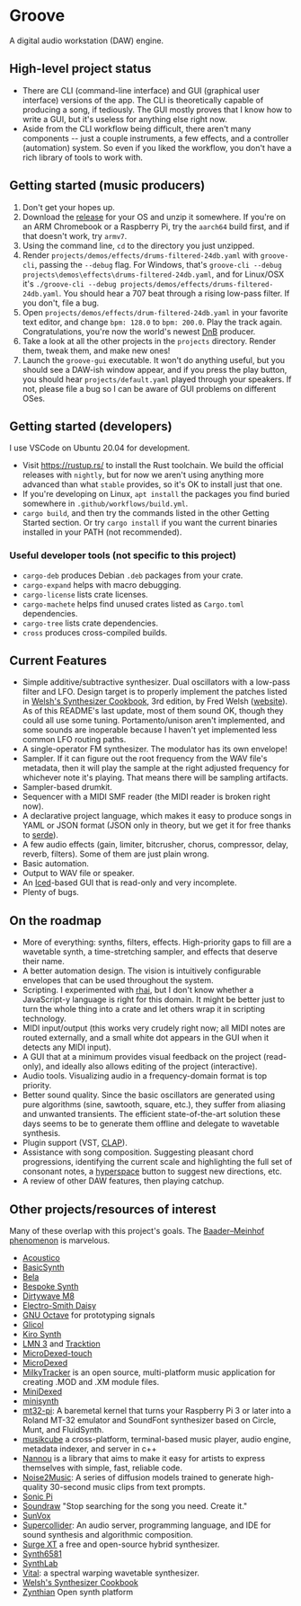# Groove

A digital audio workstation (DAW) engine.

## High-level project status

- There are CLI (command-line interface) and GUI (graphical user interface)
  versions of the app. The CLI is theoretically capable of producing a song, if
  tediously. The GUI mostly proves that I know how to write a GUI, but it's
  useless for anything else right now.
- Aside from the CLI workflow being difficult, there aren't many components --
  just a couple instruments, a few effects, and a controller (automation)
  system. So even if you liked the workflow, you don't have a rich library of
  tools to work with.

## Getting started (music producers)

1. Don't get your hopes up.
2. Download the [release](https://github.com/sowbug/groove/releases) for your OS
   and unzip it somewhere. If you're on an ARM Chromebook or a Raspberry Pi, try
   the `aarch64` build first, and if that doesn't work, try `armv7`.
3. Using the command line, `cd` to the directory you just unzipped.
4. Render `projects/demos/effects/drums-filtered-24db.yaml` with `groove-cli`,
   passing the `--debug` flag. For Windows, that's `groove-cli --debug
   projects\demos\effects\drums-filtered-24db.yaml`, and for Linux/OSX it's
   `./groove-cli --debug projects/demos/effects/drums-filtered-24db.yaml`. You
   should hear a 707 beat through a rising low-pass filter. If you don't, file a
   bug.
5. Open `projects/demos/effects/drum-filtered-24db.yaml` in your favorite text
   editor, and change `bpm: 128.0` to `bpm: 200.0`. Play the track again.
   Congratulations, you're now the world's newest
   [DnB](https://en.wikipedia.org/wiki/Drum_and_bass) producer.
6. Take a look at all the other projects in the `projects` directory. Render
   them, tweak them, and make new ones!
7. Launch the `groove-gui` executable. It won't do anything useful, but you
   should see a DAW-ish window appear, and if you press the play button, you
   should hear `projects/default.yaml` played through your speakers. If not,
   please file a bug so I can be aware of GUI problems on different OSes.

## Getting started (developers)

I use VSCode on Ubuntu 20.04 for development.

- Visit <https://rustup.rs/> to install the Rust toolchain. We build the
  official releases with `nightly`, but for now we aren't using anything more
  advanced than what `stable` provides, so it's OK to install just that one.
- If you're developing on Linux, `apt install` the packages you find buried
  somewhere in `.github/workflows/build.yml`.
- `cargo build`, and then try the commands listed in the other Getting Started
  section. Or try `cargo install` if you want the current binaries installed in
  your PATH (not recommended).

### Useful developer tools (not specific to this project)

- `cargo-deb` produces Debian `.deb` packages from your crate.
- `cargo-expand` helps with macro debugging.
- `cargo-license` lists crate licenses.
- `cargo-machete` helps find unused crates listed as `Cargo.toml` dependencies.
- `cargo-tree` lists crate dependencies.
- `cross` produces cross-compiled builds.

## Current Features

- Simple additive/subtractive synthesizer. Dual oscillators with a low-pass
  filter and LFO. Design target is to properly implement the patches listed in
  [Welsh's Synthesizer
  Cookbook](https://www.amazon.com/Welshs-Synthesizer-Cookbook-Programming-Universal/dp/B000ERHA4S/),
  3rd edition, by Fred Welsh ([website](https://synthesizer-cookbook.com/)). As
  of this README's last update, most of them sound OK, though they could all use
  some tuning. Portamento/unison aren't implemented, and some sounds are
  inoperable because I haven't yet implemented less common LFO routing paths.
- A single-operator FM synthesizer. The modulator has its own envelope!
- Sampler. If it can figure out the root frequency from the WAV file's metadata,
  then it will play the sample at the right adjusted frequency for whichever
  note it's playing. That means there will be sampling artifacts.
- Sampler-based drumkit.
- Sequencer with a MIDI SMF reader (the MIDI reader is broken right now).
- A declarative project language, which makes it easy to produce songs in YAML
  or JSON format (JSON only in theory, but we get it for free thanks to
  [serde](https://serde.rs/)).
- A few audio effects (gain, limiter, bitcrusher, chorus, compressor, delay,
  reverb, filters). Some of them are just plain wrong.
- Basic automation.
- Output to WAV file or speaker.
- An [Iced](https://iced.rs/)-based GUI that is read-only and very incomplete.
- Plenty of bugs.

## On the roadmap

- More of everything: synths, filters, effects. High-priority gaps to fill are a
  wavetable synth, a time-stretching sampler, and effects that deserve their
  name.
- A better automation design. The vision is intuitively configurable envelopes
  that can be used throughout the system.
- Scripting. I experimented with [rhai](https://rhai.rs/), but I don't know
  whether a JavaScript-y language is right for this domain. It might be better
  just to turn the whole thing into a crate and let others wrap it in scripting
  technology.
- MIDI input/output (this works very crudely right now; all MIDI notes are
  routed externally, and a small white dot appears in the GUI when it detects
  any MIDI input).
- A GUI that at a minimum provides visual feedback on the project (read-only),
  and ideally also allows editing of the project (interactive).
- Audio tools. Visualizing audio in a frequency-domain format is top priority.
- Better sound quality. Since the basic oscillators are generated using pure
  algorithms (sine, sawtooth, square, etc.), they suffer from aliasing and
  unwanted transients. The efficient state-of-the-art solution these days seems
  to be to generate them offline and delegate to wavetable synthesis.
- Plugin support (VST, [CLAP](https://u-he.com/community/clap/)).
- Assistance with song composition. Suggesting pleasant chord progressions,
  identifying the current scale and highlighting the full set of consonant
  notes, a [hyperspace](https://en.wikipedia.org/wiki/Asteroids_(video_game))
  button to suggest new directions, etc.
- A review of other DAW features, then playing catchup.

## Other projects/resources of interest

Many of these overlap with this project's goals. The [Baader–Meinhof
phenomenon](https://en.wikipedia.org/wiki/Frequency_illusion) is marvelous.

- [Acoustico](https://github.com/rmichela/Acoustico)
- [BasicSynth](https://basicsynth.com/)
- [Bela](https://bela.io/)
- [Bespoke Synth](https://www.bespokesynth.com/)
- [Dirtywave M8](https://dirtywave.com/)
- [Electro-Smith Daisy](https://www.electro-smith.com/daisy)
- [GNU Octave](https://octave.org/) for prototyping signals
- [Glicol](https://github.com/chaosprint/glicol)
- [Kiro Synth](https://github.com/chris-zen/kiro-synth)
- [LMN 3](https://github.com/FundamentalFrequency) and
  [Tracktion](https://github.com/Tracktion/tracktion_engine)
- [MicroDexed-touch](https://codeberg.org/positionhigh/MicroDexed-touch)
- [MicroDexed](https://www.parasitstudio.de/)
- [MilkyTracker](https://milkytracker.org/about/) is an open source,
  multi-platform music application for creating .MOD and .XM module files.
- [MiniDexed](https://github.com/probonopd/MiniDexed)
- [minisynth](https://github.com/rsta2/minisynth)
- [mt32-pi](https://github.com/dwhinham/mt32-pi): A baremetal kernel that turns
  your Raspberry Pi 3 or later into a Roland MT-32 emulator and SoundFont
  synthesizer based on Circle, Munt, and FluidSynth.
- [musikcube](https://github.com/clangen/musikcube) a cross-platform,
  terminal-based music player, audio engine, metadata indexer, and server in c++
- [Nannou](https://nannou.cc/) is a library that aims to make it easy for
  artists to express themselves with simple, fast, reliable code.
- [Noise2Music](https://noise2music.github.io/): A series of diffusion models
  trained to generate high-quality 30-second music clips from text prompts.
- [Sonic Pi](https://sonic-pi.net/)
- [Soundraw](https://soundraw.io/) "Stop searching for the song you need. Create
  it."
- [SunVox](https://www.warmplace.ru/soft/sunvox/)
- [Supercollider](https://github.com/supercollider/supercollider): An audio
  server, programming language, and IDE for sound synthesis and algorithmic
  composition.
- [Surge XT](https://surge-synthesizer.github.io/) a free and open-source hybrid
  synthesizer.
- [Synth6581](https://www.raspberrypi.com/news/commodore-64-raspberry-pi-4-synth6581/)
- [SynthLab](https://www.willpirkle.com/synthlab-landing/)
- [Vital](https://github.com/mtytel/vital): a spectral warping wavetable
  synthesizer.
- [Welsh's Synthesizer Cookbook](https://synthesizer-cookbook.com/)
- [Zynthian](https://www.zynthian.org/) Open synth platform
